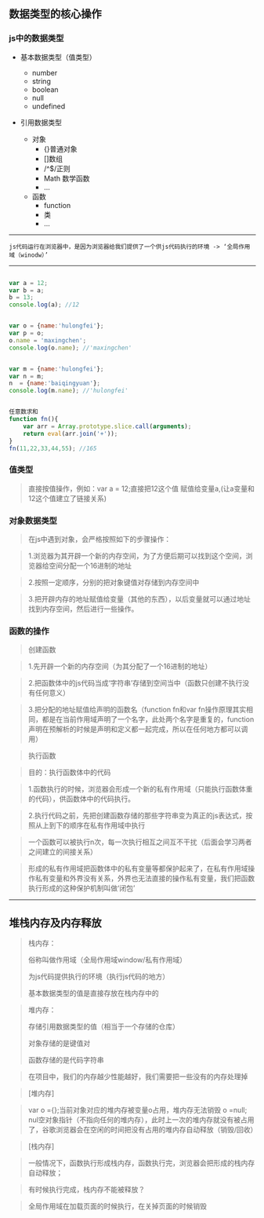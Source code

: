 ## 数据类型的核心操作
    
    
### js中的数据类型
    
- 基本数据类型（值类型）
    + number
    + string
    + boolean
    + null
    + undefined
        
- 引用数据类型
    + 对象
        + {}普通对象
        + []数组
        + /^$/正则
        + Math 数学函数
        + ...
    + 函数
        + function 
        + 类
        + ...

---

    js代码运行在浏览器中，是因为浏览器给我们提供了一个供js代码执行的环境 -> ‘全局作用域（winodw）’

---

```JavaScript

var a = 12;
var b = a;
b = 13;
console.log(a); //12


var o = {name:'hulongfei'};
var p = o;
o.name = 'maxingchen';
console.log(o.name); //'maxingchen'


var m = {name:'hulongfei'};
var n = m;
n  = {name:'baiqingyuan'};
console.log(m.name); //'hulongfei'


任意数求和
function fn(){
    var arr = Array.prototype.slice.call(arguments);
    return eval(arr.join('+'));
}
fn(11,22,33,44,55); //165
```

### 值类型
>直接按值操作，例如：var a = 12;直接把12这个值
>赋值给变量a,(让a变量和12这个值建立了链接关系)

### 对象数据类型
>在js中遇到对象，会严格按照如下的步骤操作：

>1.浏览器为其开辟一个新的内存空间，为了方便后期可以找到这个空间，浏览器给空间分配一个16进制的地址

>2.按照一定顺序，分别的把对象键值对存储到内存空间中

>3.把开辟内存的地址赋值给变量（其他的东西），以后变量就可以通过地址找到内存空间，然后进行一些操作。

### 函数的操作
>创建函数

>1.先开辟一个新的内存空间（为其分配了一个16进制的地址）

>2.把函数体中的js代码当成‘字符串’存储到空间当中（函数只创建不执行没有任何意义）

>3.把分配的地址赋值给声明的函数名（function fn和var fn操作原理其实相同，都是在当前作用域声明了一个名字，此处两个名字是重复的，function声明在预解析的时候是声明和定义都一起完成，所以在任何地方都可以调用）


>执行函数

>目的：执行函数体中的代码

>1.函数执行的时候，浏览器会形成一个新的私有作用域（只能执行函数体重的代码），供函数体中的代码执行。

>2.执行代码之前，先把创建函数存储的那些字符串变为真正的js表达式，按照从上到下的顺序在私有作用域中执行

>一个函数可以被执行n次，每一次执行相互之间互不干扰（后面会学习两者之间建立的间接关系）

>形成的私有作用域把函数体中的私有变量等都保护起来了，在私有作用域操作私有变量和外界没有关系，外界也无法直接的操作私有变量，我们把函数执行形成的这种保护机制叫做‘闭包’



---

## 堆栈内存及内存释放

>栈内存：
>
>俗称叫做作用域（全局作用域window/私有作用域）
>
>为js代码提供执行的环境（执行js代码的地方）
>
>基本数据类型的值是直接存放在栈内存中的



>堆内存：
>
>存储引用数据类型的值（相当于一个存储的仓库）
>
>对象存储的是键值对
>
>函数存储的是代码字符串

>在项目中，我们的内存越少性能越好，我们需要把一些没有的内存处理掉

>[堆内存]

>var o ={};当前对象对应的堆内存被变量o占用，堆内存无法销毁
o =null; nul空对象指针（不指向任何的堆内存），此时上一次的堆内存就没有被占用了，谷歌浏览器会在空闲的时间把没有占用的堆内存自动释放（销毁/回收）

>[栈内存]

>一般情况下，函数执行形成栈内存，函数执行完，浏览器会把形成的栈内存自动释放；

>有时候执行完成，栈内存不能被释放？

>全局作用域在加载页面的时候执行，在关掉页面的时候销毁